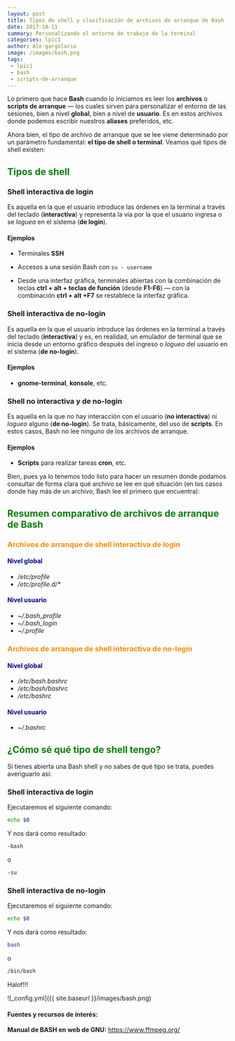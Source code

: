 ```yaml
---
layout: post
title: Tipos de shell y clasificación de archivos de arranque de Bash
date: 2017-10-11
summary: Personalizando el entorno de trabajo de la terminal
categories: lpic1
author: Ale-gargolario
image: /images/bash.png
tags:
 - lpic1
 - bash
 - scripts-de-arranque
---
```


Lo primero que hace **Bash** cuando lo iniciamos es leer los **archivos** o **scripts de arranque** — los cuales sirven para personalizar el entorno de las sesiones, bien a nivel **global**, bien a nivel de **usuario**. Es en estos archivos donde podemos
escribir nuestros **aliases** preferidos, etc.

Ahora bien, el tipo de archivo de arranque que se lee viene determinado por un parámetro fundamental: **el tipo de shell o terminal**. 
Veamos qué tipos de shell existen: 

## <span style="color:green">**Tipos de shell**</span>

### Shell interactiva de login

Es aquella en la que el usuario introduce las órdenes en la terminal a través del teclado (**interactiva**) y representa la vía por la que el usuario ingresa o se *loguea* en el sistema (**de login**).

#### Ejemplos

+ Terminales **SSH**

+ Accesos a una sesión Bash con `su - username`

+ Desde una interfaz gráfica, terminales abiertas con la combinación de teclas **ctrl \+ alt \+ teclas de función** (desde **F1-F6**) — con la combinación **ctrl \+ alt \+F7** se restablece la interfaz gráfica. 

### Shell interactiva de no-login

Es aquella en la que el usuario introduce las órdenes en la terminal a través del teclado (**interactiva**) y es, en realidad, un emulador de terminal que se inicia desde un entorno gráfico después del ingreso o *logueo* del usuario en el sistema (**de no-login**).

#### Ejemplos

+ **gnome-terminal**, **konsole**, etc.


### Shell no interactiva y de no-login

Es aquella en la que no hay interacción con el usuario (**no interactiva**) ni *logueo* alguno (**de no-login**). Se trata, básicamente, del uso de **scripts**. En estos casos, Bash no lee ninguno de los archivos de arranque. 

#### Ejemplos

+ **Scripts** para realizar tareas **cron**, etc.


Bien, pues ya lo tenemos todo listo para hacer un resumen donde podamos consultar de forma clara qué archivo se lee en qué situación (en los casos donde hay más de un archivo, Bash lee el primero que encuentra):

## <span style="color:green">**Resumen comparativo de archivos de arranque de Bash**</span>

### <span style="color:darkorange">**Archivos de arranque de shell interactiva de login**</span>

#### <span style="color:darkblue">**Nivel global**</span>

+ */etc/profile*
+ */etc/profile.d/\**

#### <span style="color:darkblue">**Nivel usuario**</span>

+ *~/.bash_profile*
+ *~/.bash_login* 
+ *~/.profile* 

### <span style="color:darkorange">**Archivos de arranque de shell interactiva de no-login**</span>

#### <span style="color:darkblue">**Nivel global**</span>

+ */etc/bash.bashrc*
+ */etc/bash/bashrc*
+ */etc/bashrc*

#### <span style="color:darkblue">**Nivel usuario**</span>

+ *~/.bashrc*

## <span style="color:green">**¿Cómo sé qué tipo de shell tengo?**</span>

Si tienes abierta una Bash shell y no sabes de qué tipo se trata, puedes averiguarlo así:

### Shell interactiva de login

Ejecutaremos el siguiente comando:

```bash
echo $0
```

Y nos dará como resultado:

```bash
-bash
```

o

```bash
-su
```


### Shell interactiva de no-login

Ejecutaremos el siguiente comando:

```bash
echo $0
```

Y nos dará como resultado:

```bash
bash
```
o

```bash
/bin/bash
```

Halof!!!

![_config.yml]({{ site.baseurl }}/images/bash.png)

#### Fuentes y recursos de interés:

**Manual de BASH en web de GNU:** <https://www.ffmpeg.org/>
